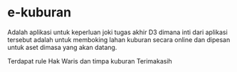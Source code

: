 # e-kuburan

Adalah aplikasi untuk keperluan joki tugas akhir D3 
dimana inti dari aplikasi tersebut adalah untuk 
memboking lahan kuburan secara online dan dipesan 
untuk aset dimasa yang akan datang.

Terdapat rule
Hak Waris
dan timpa kuburan
Terimakasih
